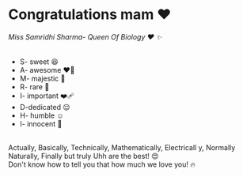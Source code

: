 
  </script>
    <h1> Congratulations mam  &#9829; </h1>
  <h6> Miss Samridhi Sharma- Queen Of Biology   &#9829; &#10024;  </h6>
  <ul>
   <li>S- sweet 😆</li>
 <li>  A- awesome ❤️‍🔥</li>
 <li>  M- majestic 🥹</li>
   <li>R- rare 🛐</li>
   <li>I- important ❤‍🩹</li>
<li>   D-dedicated 😌</li>
<li>   H- humble ☺</li>
   <li>I- innocent 🥰</li>
   </ul>
<br>Actually, Basically, Technically, Mathematically, Electricall
y, Normally Naturally, Finally but truly Uhh are the best!  &#128525<br>
Don't know how to tell you that how much we love you! &#128293
</body>
</html>
